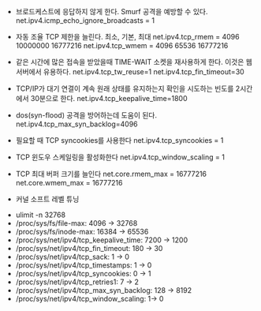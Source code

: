 * 브로드케스트에 응답하지 않게 한다.
  Smurf 공격을 예방할 수 있다.
net.ipv4.icmp_echo_ignore_broadcasts = 1
 
* 자동 조율 TCP 제한을 늘린다.  최소, 기본, 최대
net.ipv4.tcp_rmem = 4096 10000000 16777216
net.ipv4.tcp_wmem = 4096 65536 16777216
 
* 같은 시간에 많은 접속을 받았을때 TIME-WAIT 소켓을 재사용하게 한다.
 이것은 웹서버에서 유용하다. 
net.ipv4.tcp_tw_reuse=1
net.ipv4.tcp_fin_timeout=30
 
* TCP/IP가 대기 연결이 계속 원래 상태를 유지하는지 확인을 시도하는 빈도를 2시간에서 30분으로 한다.
net.ipv4.tcp_keepalive_time=1800
 
* dos(syn-flood) 공격을 방어하는데 도움이 된다.
net.ipv4.tcp_max_syn_backlog=4096
 
* 필요할 때 TCP syncookies를 사용한다
net.ipv4.tcp_syncookies = 1
 
* TCP 윈도우 스케일링을 활성화한다
net.ipv4.tcp_window_scaling = 1
 
* TCP 최대 버퍼 크기를 늘인다
net.core.rmem_max = 16777216
net.core.wmem_max = 16777216

* 커널 소프트 레벨 튜닝
- ulimit -n 32768
- /proc/sys/fs/file-max: 4096 -> 32768
- /proc/sys/fs/inode-max: 16384 -> 65536
- /proc/sys/net/ipv4/tcp_keepalive_time: 7200 -> 1200
- /proc/sys/net/ipv4/tcp_fin_timeout: 180 -> 30
- /proc/sys/net/ipv4/tcp_sack: 1 -> 0
- /proc/sys/net/ipv4/tcp_timestamps: 1 -> 0
- /proc/sys/net/ipv4/tcp_syncookies: 0 -> 1
- /proc/sys/net/ipv4/tcp_retries1: 7 -> 2
- /proc/sys/net/ipv4/tcp_max_syn_backlog: 128 -> 8192
- /proc/sys/net/ipv4/tcp_window_scaling: 1-> 0
